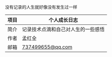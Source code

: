 没有记录的人生就好像没有发生过一样

| 项目 | 个人成长日志                       |
| ---- | ---------------------------------- |
| 简介 | 记录技术点滴和自己对人生的一些感悟 |
| 作者 | 孟红全                             |
| 邮箱 | 737499655@qq.com                   |

